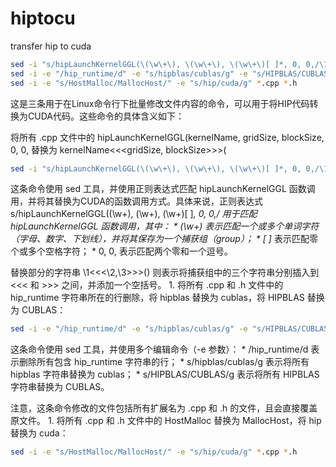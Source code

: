 # hiptocu
transfer hip to cuda
```bash
sed -i "s/hipLaunchKernelGGL(\(\w\+\), \(\w\+\), \(\w\+\)[ ]*, 0, 0,/\1<<<\2,\3>>>(/" *.cpp
sed -i -e "/hip_runtime/d" -e "s/hipblas/cublas/g" -e "s/HIPBLAS/CUBLAS/g" *.cpp *.h 
sed -i -e "s/HostMalloc/MallocHost/" -e "s/hip/cuda/g" *.cpp *.h
```
这是三条用于在Linux命令行下批量修改文件内容的命令，可以用于将HIP代码转换为CUDA代码。这些命令的具体含义如下：

  将所有 .cpp 文件中的 hipLaunchKernelGGL(kernelName, gridSize, blockSize, 0, 0, 替换为 kernelName<<<gridSize, blockSize>>>(
```bash
sed -i "s/hipLaunchKernelGGL(\(\w\+\), \(\w\+\), \(\w\+\)[ ]*, 0, 0,/\1<<<\2,\3>>>(/" *.cpp
```
这条命令使用 sed 工具，并使用正则表达式匹配 hipLaunchKernelGGL 函数调用，并将其替换为CUDA的函数调用方式。具体来说，正则表达式 s/hipLaunchKernelGGL(\(\w\+\), \(\w\+\), \(\w\+\)[ ]*, 0, 0,/ 用于匹配 hipLaunchKernelGGL 函数调用，其中：
	* \(\w\+\) 表示匹配一个或多个单词字符（字母、数字、下划线），并将其保存为一个捕获组（group）；
	* [ ]* 表示匹配零个或多个空格字符；
	* 0, 0, 表示匹配两个零和一个逗号。

替换部分的字符串 \1<<<\2,\3>>>() 则表示将捕获组中的三个字符串分别插入到 <<< 和 >>> 之间，并添加一个空括号。
	1. 将所有 .cpp 和 .h 文件中的 hip_runtime 字符串所在的行删除，将 hipblas 替换为 cublas，将 HIPBLAS 替换为 CUBLAS：

```bash
sed -i -e "/hip_runtime/d" -e "s/hipblas/cublas/g" -e "s/HIPBLAS/CUBLAS/g" *.cpp *.h
```
这条命令使用 sed 工具，并使用多个编辑命令（-e 参数）：
	* /hip_runtime/d 表示删除所有包含 hip_runtime 字符串的行；
	* s/hipblas/cublas/g 表示将所有 hipblas 字符串替换为 cublas；
	* s/HIPBLAS/CUBLAS/g 表示将所有 HIPBLAS 字符串替换为 CUBLAS。


注意，这条命令修改的文件包括所有扩展名为 .cpp 和 .h 的文件，且会直接覆盖原文件。
	1. 将所有 .cpp 和 .h 文件中的 HostMalloc 替换为 MallocHost，将 hip 替换为 cuda：

```bash
sed -i -e "s/HostMalloc/MallocHost/" -e "s/hip/cuda/g" *.cpp *.h
```
